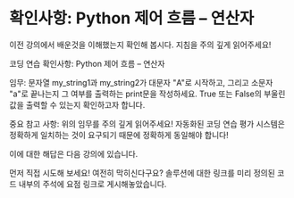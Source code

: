 # 확인사항: Python 제어 흐름 – 연산자

이전 강의에서 배운것을 이해했는지 확인해 봅시다. 지침을 주의 깊게 읽어주세요!

코딩 연습 확인사항: Python 제어 흐름 – 연산자

임무: 문자열 my_string1과 my_string2가 대문자 "A"로 시작하고, 그리고 소문자 "a"로 끝나는지 그 여부를 출력하는 print문을 작성하세요. True 또는 False의 부울린 값을 출력할 수 있는지 확인하고자 합니다.

중요 참고 사항: 위의 임무를 주의 깊게 읽어주세요! 자동화된 코딩 연습 평가 시스템은 정확하게 일치하는 것이 요구되기 때문에 정확하게 동일해야 합니다!

이에 대한 해답은 다음 강의에 있습니다.

먼저 직접 시도해 보세요! 여전히 막히신다구요? 솔루션에 대한 링크를 미리 정의된 코드 내부의 주석에 요점 링크로 게시해놓았습니다.
